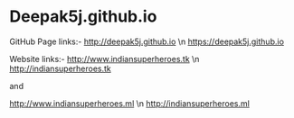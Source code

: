 # Deepak5j.github.io
GitHub Page links:-
http://deepak5j.github.io
\n
https://deepak5j.github.io

Website links:-
http://www.indiansuperheroes.tk
\n
http://indiansuperheroes.tk

and

http://www.indiansuperheroes.ml
\n
http://indiansuperheroes.ml
